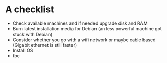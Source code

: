 # A checklist

- Check available machines and if needed upgrade disk and RAM
- Burn latest installation media for Debian (an less powerful machine got stuck with Debian)
- Consider whether you go with a wifi network or maybe cable based (Gigabit ethernet is still faster)
- Install OS
- tbc
